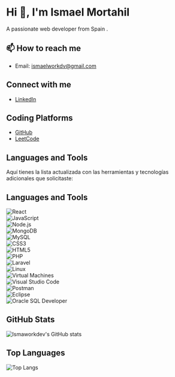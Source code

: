 # Hi 👋, I'm Ismael Mortahil 
A passionate web developer from Spain .

## 📫 How to reach me
- Email: [ismaelworkdv@gmail.com](mailto:ismaelworkdv@gmail.com)


## Connect with me
- [LinkedIn](https://www.linkedin.com/in/ismael-mortahil-26683b33a)

## Coding Platforms
- [GitHub](https://github.com/Ismaworkdev)
- [LeetCode](https://leetcode.com/u/ismaelmorta/)

## Languages and Tools
Aquí tienes la lista actualizada con las herramientas y tecnologías adicionales que solicitaste:  

## Languages and Tools  
![React](https://img.shields.io/badge/-React-61DAFB?style=flat&logo=react&logoColor=white)  
![JavaScript](https://img.shields.io/badge/-JavaScript-F7DF1E?style=flat&logo=javascript&logoColor=black)  
![Node.js](https://img.shields.io/badge/-Node.js-339933?style=flat&logo=nodedotjs&logoColor=white)  
![MongoDB](https://img.shields.io/badge/-MongoDB-47A248?style=flat&logo=mongodb&logoColor=white)  
![MySQL](https://img.shields.io/badge/-MySQL-4479A1?style=flat&logo=mysql&logoColor=white)  
![CSS3](https://img.shields.io/badge/-CSS3-1572B6?style=flat&logo=css3&logoColor=white)  
![HTML5](https://img.shields.io/badge/-HTML5-E34F26?style=flat&logo=html5&logoColor=white)  
![PHP](https://img.shields.io/badge/-PHP-777BB4?style=flat&logo=php&logoColor=white)  
![Laravel](https://img.shields.io/badge/-Laravel-FF2D20?style=flat&logo=laravel&logoColor=white)  
![Linux](https://img.shields.io/badge/-Linux-FCC624?style=flat&logo=linux&logoColor=black)  
![Virtual Machines](https://img.shields.io/badge/-Virtual%20Machines-326CE5?style=flat&logo=vmware&logoColor=white)  
![Visual Studio Code](https://img.shields.io/badge/-VS%20Code-007ACC?style=flat&logo=visualstudiocode&logoColor=white)  
![Postman](https://img.shields.io/badge/-Postman-FF6C37?style=flat&logo=postman&logoColor=white)  
![Eclipse](https://img.shields.io/badge/-Eclipse-2C2255?style=flat&logo=eclipseide&logoColor=white)  
![Oracle SQL Developer](https://img.shields.io/badge/-Oracle%20SQL%20Developer-F80000?style=flat&logo=oracle&logoColor=white)  

## GitHub Stats
![Ismaworkdev's GitHub stats](https://github-readme-stats.vercel.app/api?username=Ismaworkdev&show_icons=true&theme=radical)

## Top Languages
![Top Langs](https://github-readme-stats.vercel.app/api/top-langs/?username=Ismaworkdev&layout=compact&theme=radical)
